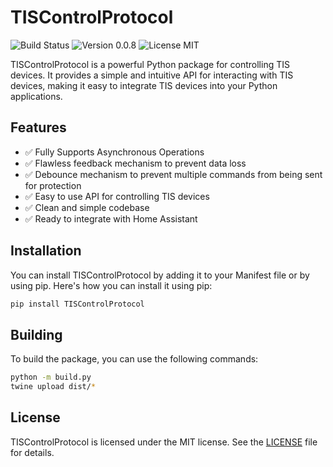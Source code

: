# TISControlProtocol

![Build Status](https://img.shields.io/badge/build-passing-brightgreen)
![Version 0.0.8](https://img.shields.io/badge/version-0.0.8-blue)
![License MIT](https://img.shields.io/badge/license-MIT-green)

TISControlProtocol is a powerful Python package for controlling TIS devices. It provides a simple and intuitive API for interacting with TIS devices, making it easy to integrate TIS devices into your Python applications.

## Features

- ✅ Fully Supports Asynchronous Operations
- ✅ Flawless feedback mechanism to prevent data loss
- ✅ Debounce mechanism to prevent multiple commands from being sent for protection
- ✅ Easy to use API for controlling TIS devices
- ✅ Clean and simple codebase
- ✅ Ready to integrate with Home Assistant

## Installation

You can install TISControlProtocol by adding it to your Manifest file or by using pip. Here's how you can install it using pip:

```bash
pip install TISControlProtocol
```

## Building

To build the package, you can use the following commands:

```bash
python -m build.py
twine upload dist/*
```

## License

TISControlProtocol is licensed under the MIT license. See the [LICENSE](https://your-license-link) file for details.
